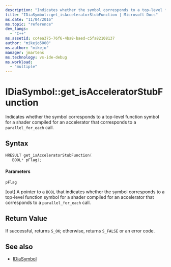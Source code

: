 ```yaml
---
description: "Indicates whether the symbol corresponds to a top-level function symbol for a shader compiled for an accelerator that corresponds to a parallel_for_each call."
title: "IDiaSymbol::get_isAcceleratorStubFunction | Microsoft Docs"
ms.date: "11/04/2016"
ms.topic: "reference"
dev_langs:
  - "C++"
ms.assetid: cc4ea375-76f6-4ba8-baed-c5fa82108137
author: "mikejo5000"
ms.author: "mikejo"
manager: jmartens
ms.technology: vs-ide-debug
ms.workload:
  - "multiple"
---
```

# IDiaSymbol::get_isAcceleratorStubFunction
Indicates whether the symbol corresponds to a top-level function symbol for a shader compiled for an accelerator that corresponds to a `parallel_for_each` call.

## Syntax

```C++
HRESULT get_isAcceleratorStubFunction(
   BOOL* pFlag);
```

#### Parameters
 `pFlag`

[out] A pointer to a `BOOL` that indicates whether the symbol corresponds to a top-level function symbol for a shader compiled for an accelerator that corresponds to a `parallel_for_each` call.

## Return Value
 If successful, returns `S_OK`; otherwise, returns `S_FALSE` or an error code.

## See also
- [IDiaSymbol](../../debugger/debug-interface-access/idiasymbol.md)
